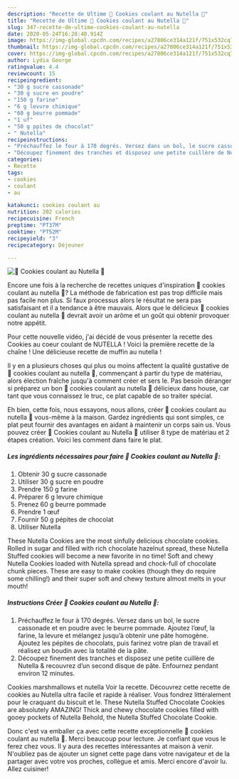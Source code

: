 ```yaml
---
description: "Recette de Ultime 🍫 Cookies coulant au Nutella 🍫"
title: "Recette de Ultime 🍫 Cookies coulant au Nutella 🍫"
slug: 347-recette-de-ultime-cookies-coulant-au-nutella
date: 2020-05-24T16:28:40.914Z
image: https://img-global.cpcdn.com/recipes/a27806ce314a121f/751x532cq70/🍫-cookies-coulant-au-nutella-🍫-photo-principale-de-la-recette.jpg
thumbnail: https://img-global.cpcdn.com/recipes/a27806ce314a121f/751x532cq70/🍫-cookies-coulant-au-nutella-🍫-photo-principale-de-la-recette.jpg
cover: https://img-global.cpcdn.com/recipes/a27806ce314a121f/751x532cq70/🍫-cookies-coulant-au-nutella-🍫-photo-principale-de-la-recette.jpg
author: Lydia George
ratingvalue: 4.4
reviewcount: 15
recipeingredient:
- "30 g sucre cassonade"
- "30 g sucre en poudre"
- "150 g farine"
- "6 g levure chimique"
- "60 g beurre pommade"
- "1 uf"
- "50 g ppites de chocolat"
- " Nutella"
recipeinstructions:
- "Préchauffez le four à 170 degrés. Versez dans un bol, le sucre cassonade et en poudre avec le beurre pommade. Ajoutez l’œuf, la farine, la levure et mélangez jusqu’à obtenir une pâte homogène. Ajoutez les pépites de chocolats, puis farinez votre plan de travail et réalisez un boudin avec la totalité de la pâte."
- "Découpez finement des tranches et disposez une petite cuillère de Nutella &amp; recouvrez d’un second disque de pâte. Enfournez pendant environ 12 minutes."
categories:
- Recette
tags:
- cookies
- coulant
- au

katakunci: cookies coulant au 
nutrition: 202 calories
recipecuisine: French
preptime: "PT37M"
cooktime: "PT52M"
recipeyield: "3"
recipecategory: Déjeuner

---
```



![🍫 Cookies coulant au Nutella 🍫](https://img-global.cpcdn.com/recipes/a27806ce314a121f/751x532cq70/🍫-cookies-coulant-au-nutella-🍫-photo-principale-de-la-recette.jpg)

Encore une fois à la recherche de recettes uniques d'inspiration 🍫 cookies coulant au nutella 🍫? La méthode de fabrication est pas trop difficile mais pas facile non plus. Si faux processus alors le résultat ne sera pas satisfaisant et il a tendance à être mauvais. Alors que le délicieux 🍫 cookies coulant au nutella 🍫 devrait avoir un arôme et un goût qui obtenir provoquer notre appétit.

Pour cette nouvelle vidéo, j&#39;ai décidé de vous présenter la recette des Cookies au coeur coulant de NUTELLA ! Voici la première recette de la chaîne ! Une délicieuse recette de muffin au nutella !

Il y en a plusieurs choses qui plus ou moins affectent la qualité gustative de 🍫 cookies coulant au nutella 🍫, commençant à partir du type de matériau, alors élection fraîche jusqu'à comment créer et sers le. Pas besoin déranger si préparez un bon 🍫 cookies coulant au nutella 🍫 délicieux dans house, car tant que vous connaissez le truc, ce plat capable de so traiter spécial.


Eh bien, cette fois, nous essayons, nous allons, créer 🍫 cookies coulant au nutella 🍫 vous-même à la maison. Gardez ingrédients qui sont simples, ce plat peut fournir des avantages en aidant à maintenir un corps sain us. Vous pouvez créer 🍫 Cookies coulant au Nutella 🍫 utiliser 8 type de matériau et 2 étapes création. Voici les comment dans faire le plat.

<!--inarticleads1-->

##### Les ingrédients nécessaires pour faire 🍫 Cookies coulant au Nutella 🍫:

1. Obtenir 30 g sucre cassonade
1. Utiliser 30 g sucre en poudre
1. Prendre 150 g farine
1. Préparer 6 g levure chimique
1. Prenez 60 g beurre pommade
1. Prendre 1 œuf
1. Fournir 50 g pépites de chocolat
1. Utiliser  Nutella


These Nutella Cookies are the most sinfully delicious chocolate cookies. Rolled in sugar and filled with rich chocolate hazelnut spread, these Nutella Stuffed cookies will become a new favorite in no time! Soft and chewy Nutella Cookies loaded with Nutella spread and chock-full of chocolate chunk pieces. These are easy to make cookies (though they do require some chilling!) and their super soft and chewy texture almost melts in your mouth! 

<!--inarticleads2-->

##### Instructions Créer 🍫 Cookies coulant au Nutella 🍫:

1. Préchauffez le four à 170 degrés. Versez dans un bol, le sucre cassonade et en poudre avec le beurre pommade. Ajoutez l’œuf, la farine, la levure et mélangez jusqu’à obtenir une pâte homogène. Ajoutez les pépites de chocolats, puis farinez votre plan de travail et réalisez un boudin avec la totalité de la pâte.
1. Découpez finement des tranches et disposez une petite cuillère de Nutella &amp; recouvrez d’un second disque de pâte. Enfournez pendant environ 12 minutes.


Cookies marshmallows et nutella Voir la recette. Découvrez cette recette de cookies au Nutella ultra facile et rapide à réaliser. Vous fondrez littéralement pour le craquant du biscuit et le. These Nutella Stuffed Chocolate Cookies are absolutely AMAZING! Thick and chewy chocolate cookies filled with gooey pockets of Nutella Behold, the Nutella Stuffed Chocolate Cookie. 


Donc c'est va emballer ça avec cette recette exceptionnelle 🍫 cookies coulant au nutella 🍫. Merci beaucoup pour lecture. Je confiant que vous le ferez chez vous. Il y aura des recettes  intéressantes at maison à venir. N'oubliez pas de ajouter un signet cette page dans votre navigateur et de la partager avec votre vos proches, collègue et amis. Merci encore d'avoir lu. Allez cuisiner!

